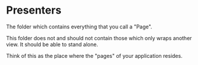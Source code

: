 #  Presenters

The folder which contains everything that you call a "Page".

This folder does not and should not contain those which only wraps another view. It should be able to stand alone.

Think of this as the place where the "pages" of your application resides.
